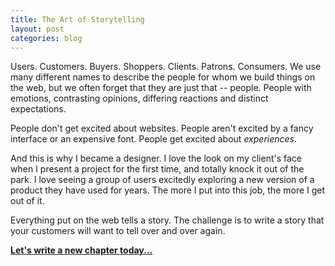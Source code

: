 ```yaml
---
title: The Art of Storytelling
layout: post
categories: blog
---
```


Users. Customers. Buyers. Shoppers. Clients. Patrons. Consumers. We use many different names to describe the people for whom we build things on the web, but we often forget that they are just that -- people. People with emotions, contrasting opinions, differing reactions and distinct expectations.

People don't get excited about websites. People aren't excited by a fancy interface or an expensive font. People get excited about *experiences*.

And this is why I became a designer. I love the look on my client's face when I present a project for the first time, and totally knock it out of the park. I love seeing a group of users excitedly exploring a new version of a product they have used for years. The more I put into this job, the more I get out of it.

Everything put on the web tells a story. The challenge is to write a story that your customers will want to tell over and over again.

<a href="/contact" id="stories-cta"><strong>Let's write a new chapter today...</strong></a>
